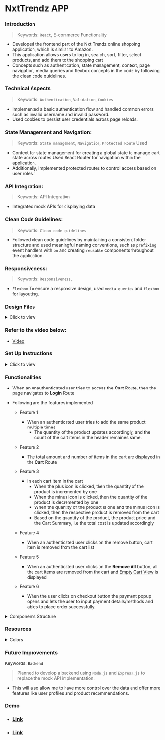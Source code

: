 # NxtTrendz APP

### Introduction
> Keywords: `React`, E-commerce Functionality
- Developed the frontend part of the Nxt Trendz online shopping application, which is similar to Amazon.
- This application allows users to log in, search, sort, filter, select products, and add them to the shopping cart
- Concepts such as authentication, state management, context, page navigation, media queries and flexbox concepts in the code by following the clean code guidelines.

### Technical Aspects
> Keywords: `Authentication`, `Validation`, `Cookies` 
- Implemented a basic authentication flow and handled common errors such as invalid username and invalid password.
- Used cookies to persist user credentials across page reloads.

### State Management and Navigation:
> Keywords: `State management`, `Navigation`, `Protected Route` Used
 - Context for state management for creating a global state to manage cart state across routes.Used React Router for navigation within the application. 
 - Additionally, implemented protected routes to control access based on user roles.`

### API Integration: 
> Keywords: API Integration 
- Integrated mock APIs for displaying data

### Clean Code Guidelines:
> Keywords: `Clean code guidelines`
- Followed clean code guidelines by maintaining a consistent folder structure and used meaningful naming conventions, such as `prefixing` event handlers with `on` and creating `reusable` components throughout the application.

### Responsiveness:
> Keywords: `Responsiveness`, 
- `Flexbox` To ensure a responsive design, used `media queries` and `flexbox` for layouting.


### Design Files

<details>
<summary>Click to view</summary>

- [Extra Small (Size < 576px) and Small (Size >= 576px)](https://assets.ccbp.in/frontend/content/react-js/nxt-trendz-cart-features-sm-output-v0.png)
- [Medium (Size >= 768px), Large (Size >= 992px) and Extra Large (Size >= 1200px)](https://assets.ccbp.in/frontend/content/react-js/nxt-trendz-cart-features-lg-output.png)

</details>

### Refer to the video below:
- [Video](https://assets.ccbp.in/frontend/content/react-js/nxt-trendz-cart-features-output.mp4)

### Set Up Instructions

<details>
<summary>Click to view</summary>

- Download dependencies by running `npm install`
- Start up the app using `npm start`
</details>

### Functionalities

- When an unauthenticated user tries to access the **Cart** Route, then the page navigates to **Login** Route

- Following are the features implemented

  - Feature 1

    - When an authenticated user tries to add the same product multiple times
      - The quantity of the product updates accordingly, and the count of the cart items in the header remaines same.

  - Feature 2

    - The total amount and number of items in the cart are displayed in the **Cart** Route

  - Feature 3

    - In each cart item in the cart
      - When the plus icon is clicked, then the quantity of the product is incremented by one
      - When the minus icon is clicked, then the quantity of the product is decremented by one
      - When the quantity of the product is one and the minus icon is clicked, then the respective product is removed from the cart
      - Based on the quantity of the product, the product price and the Cart Summary, i.e the total cost is updated accordingly

  - Feature 4

    - When an authenticated user clicks on the remove button, cart item is removed from the cart list

  - Feature 5

    - When an authenticated user clicks on the **Remove All** button, all the cart items are removed from the cart and [Empty Cart View](https://assets.ccbp.in/frontend/content/react-js/nxt-trendz-cart-features-empty-cart-view.png) is displayed
  
  - Feature 6
    - When the user clicks on checkout button the payment popup opens and lets the user to input payment details/methods and ables to place order successfully.
</details>

<details>
<summary>Components Structure</summary>

<br/>
<div style="text-align: center;">
    <img src="https://assets.ccbp.in/frontend/content/react-js/nxt-trendz-cart-features-component-structure-breakdown.png" alt="component structure breakdown" style="max-width:100%;box-shadow:0 2.8px 2.2px rgba(0, 0, 0, 0.12)">
</div>
<br/>

</details>


### Resources

<details>
<summary>Colors</summary>

<br/>

<div style="background-color: #0b69ff; width: 150px; padding: 10px; color: white">Hex: #0b69ff</div>
<div style="background-color: #171f46; width: 150px; padding: 10px; color: white">Hex: #171f46</div>
<div style="background-color: #616e7c; width: 150px; padding: 10px; color: white">Hex: #616e7c</div>
<div style="background-color: #ffffff; width: 150px; padding: 10px; color: black">Hex: #ffffff</div>

</details>


### Future Improvements
Keywords: `Backend` 
> Planned to develop a backend using `Node.js` and `Express.js` to replace the mock API implementation. 
- This will also allow me to have more control over the data and offer more features like user profiles and product recommendations.


### Demo

- ### [Link](https://nxtTrndzrjcbp.ccbp.tech)

- ### [Link](https://nxttrendzshaan.netlify.app/login)
